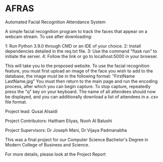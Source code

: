 # AFRAS
Automated Facial Recognition Attendance System

A simple facial recognition program to track the faces that appear on a webcam stream. 
To use after downloading:

1: Run Python 3.9.0 through CMD or an IDE of your choice.
2: Install dependencies detailed in the req.txt file.
3: Use the command "flask run" to initiate the server.
4: Follow the link or go to localhost:5000 in your browser.

This will take you to the proposed website. To use the facial recognition feature, you must first upload an image of the face you wish to add to the database, the image must be in the following format: "FirstName LastName.jpg"
You must then return to the main page and run the encoding process, after which you can begin capture. To stop capture, repeatedly press the "q" key on your keyboard. 
The name of all attendees should now be displayed, and you can additionally download a list of attendees in a .csv file format. 

Project lead: Qusai Alsaidi  

Project Contributors: Haitham Eliyas, Nooh Al Balushi

Project Supervisors: Dr Joseph Mani, Dr Vijaya Padmanabha 

This was a final project for our Computer Science Bachelor's Degree in Modern College of Business and Science. 

For more details, please look at the Project Report
